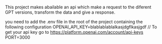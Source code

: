 This project makes abailable an api which make a request to the diferent GPT versions, transform the data and give a response.

you need to add the .env file in the root of the project containing the following configuration
OPENAI_API_KEY=blablablablalkasjdgflkasjgdf // To get your api key go to https://platform.openai.com/account/api-keys
PORT=3000